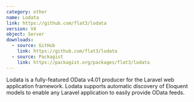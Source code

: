 ```yaml
---
category: other
name: Lodata
link: https://github.com/flat3/lodata
version: V4 
object: Server
downloads:
  - source: GitHub
    link: https://github.com/flat3/lodata
  - source: Packagist
    link: https://packagist.org/packages/flat3/lodata
---
```

Lodata is a fully-featured OData v4.01 producer for the Laravel web application framework.
Lodata supports automatic discovery of Eloquent models to enable any Laravel application to easily provide OData feeds.
